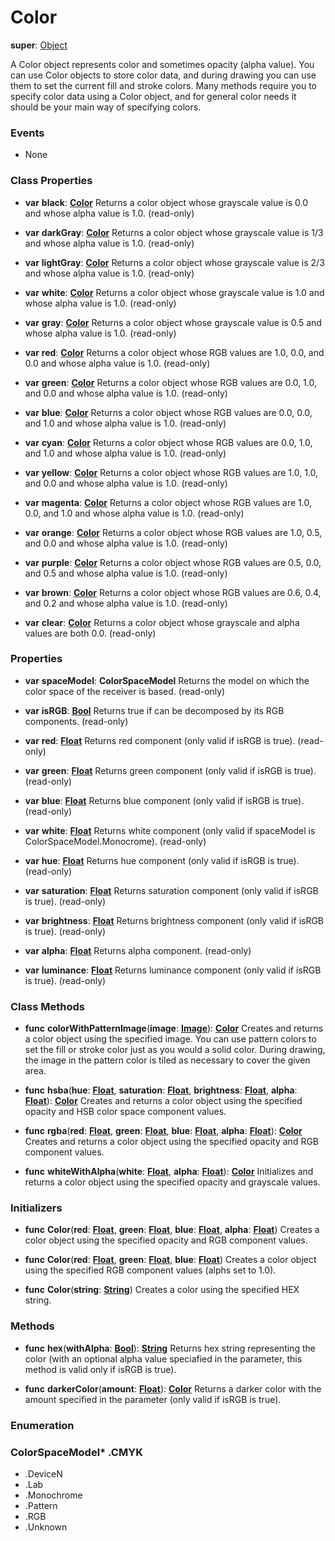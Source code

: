 # Color

**super**: [Object](Object.md)

A Color object represents color and sometimes opacity (alpha value). You can use Color objects to store color data, and during drawing you can use them to set the current fill and stroke colors.
Many methods require you to specify color data using a Color object, and for general color needs it should be your main way of specifying colors.

### Events

* None</ul>

### Class Properties

* **var** **black**: **[Color](color.md)**
Returns a color object whose grayscale value is 0.0 and whose alpha value is 1.0. \(read-only\)

* **var** **darkGray**: **[Color](color.md)**
Returns a color object whose grayscale value is 1/3 and whose alpha value is 1.0. \(read-only\)

* **var** **lightGray**: **[Color](color.md)**
Returns a color object whose grayscale value is 2/3 and whose alpha value is 1.0. \(read-only\)

* **var** **white**: **[Color](color.md)**
Returns a color object whose grayscale value is 1.0 and whose alpha value is 1.0. \(read-only\)

* **var** **gray**: **[Color](color.md)**
Returns a color object whose grayscale value is 0.5 and whose alpha value is 1.0. \(read-only\)

* **var** **red**: **[Color](color.md)**
Returns a color object whose RGB values are 1.0, 0.0, and 0.0 and whose alpha value is 1.0. \(read-only\)

* **var** **green**: **[Color](color.md)**
Returns a color object whose RGB values are 0.0, 1.0, and 0.0 and whose alpha value is 1.0. \(read-only\)

* **var** **blue**: **[Color](color.md)**
Returns a color object whose RGB values are 0.0, 0.0, and 1.0 and whose alpha value is 1.0. \(read-only\)

* **var** **cyan**: **[Color](color.md)**
Returns a color object whose RGB values are 0.0, 1.0, and 1.0 and whose alpha value is 1.0. \(read-only\)

* **var** **yellow**: **[Color](color.md)**
Returns a color object whose RGB values are 1.0, 1.0, and 0.0 and whose alpha value is 1.0. \(read-only\)

* **var** **magenta**: **[Color](color.md)**
Returns a color object whose RGB values are 1.0, 0.0, and 1.0 and whose alpha value is 1.0. \(read-only\)

* **var** **orange**: **[Color](color.md)**
Returns a color object whose RGB values are 1.0, 0.5, and 0.0 and whose alpha value is 1.0. \(read-only\)

* **var** **purple**: **[Color](color.md)**
Returns a color object whose RGB values are 0.5, 0.0, and 0.5 and whose alpha value is 1.0. \(read-only\)

* **var** **brown**: **[Color](color.md)**
Returns a color object whose RGB values are 0.6, 0.4, and 0.2 and whose alpha value is 1.0. \(read-only\)

* **var** **clear**: **[Color](color.md)**
Returns a color object whose grayscale and alpha values are both 0.0. \(read-only\)

</ul>

### Properties

* **var** **spaceModel**: **ColorSpaceModel**
Returns the model on which the color space of the receiver is based. \(read-only\)

* **var** **isRGB**: **[Bool](../gravity/types.md)**
Returns true if can be decomposed by its RGB components. \(read-only\)

* **var** **red**: **[Float](../gravity/types.md)**
Returns red component (only valid if isRGB is true). \(read-only\)

* **var** **green**: **[Float](../gravity/types.md)**
Returns green component (only valid if isRGB is true). \(read-only\)

* **var** **blue**: **[Float](../gravity/types.md)**
Returns blue component (only valid if isRGB is true). \(read-only\)

* **var** **white**: **[Float](../gravity/types.md)**
Returns white component (only valid if spaceModel is ColorSpaceModel.Monocrome). \(read-only\)

* **var** **hue**: **[Float](../gravity/types.md)**
Returns hue component (only valid if isRGB is true). \(read-only\)

* **var** **saturation**: **[Float](../gravity/types.md)**
Returns saturation component (only valid if isRGB is true). \(read-only\)

* **var** **brightness**: **[Float](../gravity/types.md)**
Returns brightness component (only valid if isRGB is true). \(read-only\)

* **var** **alpha**: **[Float](../gravity/types.md)**
Returns alpha component. \(read-only\)

* **var** **luminance**: **[Float](../gravity/types.md)**
Returns luminance component (only valid if isRGB is true). \(read-only\)

</ul>

### Class Methods

* **func** **colorWithPatternImage**(**image**: <strong>[Image](image.md)</strong>): <strong>[Color](color.md)</strong> 
Creates and returns a color object using the specified image. You can use pattern colors to set the fill or stroke color just as you would a solid color. During drawing, the image in the pattern color is tiled as necessary to cover the given area.

* **func** **hsba**(**hue**: <strong>[Float](../gravity/types.md)</strong>, **saturation**: <strong>[Float](../gravity/types.md)</strong>, **brightness**: <strong>[Float](../gravity/types.md)</strong>, **alpha**: <strong>[Float](../gravity/types.md)</strong>): <strong>[Color](color.md)</strong> 
Creates and returns a color object using the specified opacity and HSB color space component values.

* **func** **rgba**(**red**: <strong>[Float](../gravity/types.md)</strong>, **green**: <strong>[Float](../gravity/types.md)</strong>, **blue**: <strong>[Float](../gravity/types.md)</strong>, **alpha**: <strong>[Float](../gravity/types.md)</strong>): <strong>[Color](color.md)</strong> 
Creates and returns a color object using the specified opacity and RGB component values.

* **func** **whiteWithAlpha**(**white**: <strong>[Float](../gravity/types.md)</strong>, **alpha**: <strong>[Float](../gravity/types.md)</strong>): <strong>[Color](color.md)</strong> 
Initializes and returns a color object using the specified opacity and grayscale values.

</ul>

### Initializers

* **func** **Color**(**red**: <strong>[Float](../gravity/types.md)</strong>, **green**: <strong>[Float](../gravity/types.md)</strong>, **blue**: <strong>[Float](../gravity/types.md)</strong>, **alpha**: <strong>[Float](../gravity/types.md)</strong>)
Creates a color object using the specified opacity and RGB component values.

* **func** **Color**(**red**: <strong>[Float](../gravity/types.md)</strong>, **green**: <strong>[Float](../gravity/types.md)</strong>, **blue**: <strong>[Float](../gravity/types.md)</strong>)
Creates a color object using the specified RGB component values (alphs set to 1.0).

* **func** **Color**(**string**: <strong>[String](../gravity/types.md)</strong>)
Creates a color using the specified HEX string.

</ul>

### Methods

* **func** **hex**(**withAlpha**: <strong>[Bool](../gravity/types.md)</strong>): <strong>[String](../gravity/types.md)</strong> 
Returns hex string representing the color (with an optional alpha value speciafied in the parameter, this method is valid only if isRGB is true).

* **func** **darkerColor**(**amount**: <strong>[Float](../gravity/types.md)</strong>): <strong>[Color](color.md)</strong> 
Returns a darker color with the amount specified in the parameter (only valid if isRGB is true).

</ul>

</ul>

### Enumeration

### ColorSpaceModel* .CMYK
* .DeviceN
* .Lab
* .Monochrome
* .Pattern
* .RGB
* .Unknown
<br><br></ul>

